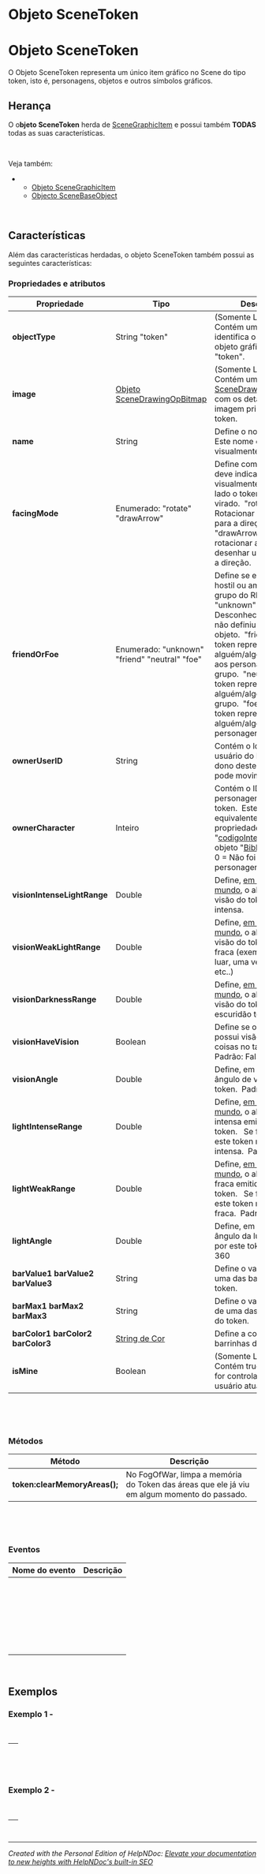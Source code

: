 # Objeto SceneToken

# Objeto SceneToken

O Objeto SceneToken representa um único item gráfico no Scene do tipo token, isto é, personagens, objetos e outros símbolos gráficos.

## Herança

O o**bjeto SceneToken** herda de [SceneGraphicItem](<ObjetoSceneGraphicItem.md>) e possui também **TODAS** todas as suas características.

&nbsp;

Veja também:

* &nbsp;
  * [Objeto SceneGraphicItem](<ObjetoSceneGraphicItem.md>)
  * [Objecto SceneBaseObject](<ObjetoSceneBaseObject.md>)

&nbsp;

## Características

Além das características herdadas, o objeto SceneToken também possui as seguintes características:

### Propriedades e atributos

| **Propriedade** | Tipo | Descrição |
| --- | --- | --- |
| **objectType** | String "token" | (Somente Leitura) Contém um texto que identifica o tipo do objeto gráfico - "token".&nbsp; |
| **image** | [Objeto SceneDrawingOpBitmap](<ObjetoSceneDrawingOpBitmap.md>) | (Somente Leitura) Contém um [Objeto SceneDrawingOpBitmap](<ObjetoSceneDrawingOpBitmap.md>) com os detalhes da imagem principal do token.&nbsp; |
| **name** | String | Define o nome do token. Este nome é exibido visualmente no Scene.&nbsp; |
| **facingMode** | Enumerado: "rotate" "drawArrow"&nbsp; | Define como o Scene deve indicar visualmente para que lado o token está virado.&nbsp; "rotate": Rotacionar a imagem para a direção.&nbsp; "drawArrow": Não rotacionar a imagem e desenhar uma seta para a direção.&nbsp; |
| **friendOrFoe** | Enumerado: "unknown" "friend" "neutral" "foe" | Define se este token é hostil ou amigável ao grupo do RRPG.&nbsp; "unknown" - Desconhecido, o mestre não definiu ou é um objeto.&nbsp; "friend" - Este token representa alguém/algo amigável aos personagens do grupo.&nbsp; "neutral" - Este token representa alguém/algo neutro ao grupo.&nbsp; "foe" - Este token representa alguém/algo hostil aos personagens do grupo.&nbsp; |
| **ownerUserID** | String&nbsp; | Contém o login do usuário do RRPG que é dono deste token e pode movimentá-lo.&nbsp; |
| **ownerCharacter** | Inteiro | Contém o ID interno do personagem deste token.&nbsp; Este valor é equivalente ao valor da propriedade "[codigoIntero](<ObjetoBibliotecaItem.md#prop%20codigoInterno>)" do objeto "[BibliotecaItem](<ObjetoBibliotecaItem.md#prop%20codigoInterno>)"&nbsp; 0 = Não foi definido o personagem.&nbsp; |
| **visionIntenseLightRange** | Double | Define, [em métrica de mundo](<MetricadoMundovsMetricadaTela.md>), o alcance da visão do token sob luz intensa.&nbsp; |
| **visionWeakLightRange** | Double | Define, [em métrica de mundo](<MetricadoMundovsMetricadaTela.md>), o alcance da visão do token sob luz fraca (exemplo: Luz do luar, uma vela fraca, etc..)&nbsp; |
| **visionDarknessRange** | Double | Define, [em métrica de mundo](<MetricadoMundovsMetricadaTela.md>), o alcance da visão do token na escuridão total.&nbsp; |
| **visionHaveVision** | Boolean | Define se o token possui visão/enxerga coisas no tabuleiro.&nbsp; Padrão: False&nbsp; |
| **visionAngle** | Double | Define, em graus, o ângulo de visão do token.&nbsp; Padrão: 360&nbsp; |
| **lightIntenseRange** | Double | Define, [em métrica de mundo](<MetricadoMundovsMetricadaTela.md>), o alcance da luz intensa emitida por este token. &nbsp; Se for igual a 0, este token não emite luz intensa.&nbsp; Padrão: 0&nbsp; |
| **lightWeakRange** | Double | Define, [em métrica de mundo](<MetricadoMundovsMetricadaTela.md>), o alcance da luz fraca emitida por este token. &nbsp; Se for igual a 0, este token não emite luz fraca.&nbsp; Padrão: 0&nbsp; |
| **lightAngle** | Double | Define, em graus, o ângulo da luz emitida por este token.&nbsp; Padrão: 360&nbsp; |
| **barValue1** **barValue2** **barValue3**&nbsp; | String | Define o valor atual de uma das barrinhas do token. |
| **barMax1** **barMax2** **barMax3**&nbsp; | String | Define o valor máximo de uma das barrinhas do token. |
| **barColor1** **barColor2** **barColor3**&nbsp; | [String de Cor](<StringdecoresnoLuaForm.md>) | Define a cor de uma das barrinhas do token. |
| **isMine** | Boolean | (Somente Leitura) Contém true se o token for controlado pelo usuário atual do RRPG.&nbsp; |


&nbsp;

&nbsp;

### Métodos

| **Método** | Descrição |
| --- | --- |
| **token:clearMemoryAreas();** | No FogOfWar, limpa a memória do Token das áreas que ele já viu em algum momento do passado.&nbsp; |


&nbsp;

&nbsp;

### Eventos

| **Nome do evento** | Descrição |
| --- | --- |
| &nbsp; | &nbsp; |
| &nbsp; | &nbsp; |
| &nbsp; | &nbsp; |
| &nbsp; | &nbsp; |
| &nbsp; | &nbsp; |
| &nbsp; | &nbsp; |


&nbsp;

## Exemplos

### Exemplo 1 -&nbsp;

&nbsp;

| &nbsp; |
| --- |


&nbsp;

### Exemplo 2 -&nbsp;

&nbsp;

| &nbsp; |
| --- |



***
_Created with the Personal Edition of HelpNDoc: [Elevate your documentation to new heights with HelpNDoc's built-in SEO](<https://www.helpndoc.com/feature-tour/produce-html-websites/>)_
